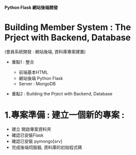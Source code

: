#### Python Flask 網站後端開發 
# Building Member System : The Prject with Backend, Database 
(會員系統開發 : 網站後端, 資料庫專案建置)

+ 重點1 : 整合
    + 前端基本HTML
    + 網站後端 Python Flask
    + Server : MongoDB

+ 重點2 : Building the Prject with Backend, Database


 # 1.專案準備 : 建立一個新的專案 : 

+ 建立 開啟專案資料夾
+ 確認已安裝Flask
+ 確認已安裝 pymongo[srv]
+ 完成後端伺服器, 資料庫的初始程式碼
